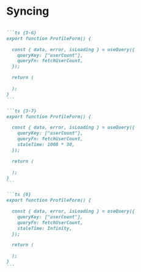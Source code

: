 # Syncing

````md magic-move {lines: true}

```ts {3-6}
export function ProfileForm() {

  const { data, error, isLoading } = useQuery({
    queryKey: ["userCount"],
    queryFn: fetchUserCount,
  });

  return (

  );
}
```

```ts {3-7}
export function ProfileForm() {

  const { data, error, isLoading } = useQuery({
    queryKey: ["userCount"],
    queryFn: fetchUserCount,
    staleTime: 1000 * 30,
  });

  return (

  );
}
```

```ts {6}
export function ProfileForm() {

  const { data, error, isLoading } = useQuery({
    queryKey: ["userCount"],
    queryFn: fetchUserCount,
    staleTime: Infinity,
  });

  return (

  );
}
```

````

<!-- 
Dette med at servertilstanden blir endret av andre, gjør at om vi henter data en gang, kan det 2 sekunder senere være utdatert fordi andre har oppdatert dataene.

Dermed er en utfordring i servertilstand å holde dataene oppdatert. TanStack Query lagrer dataene på en cache, og vil ikke i utgangspunktet hente nye data før dataene er regnet som gamle.

[click] Dette kan du styre med staleTime, som er satt til 5 minutter som standard. Om du ønsker oftere oppdateringer, kan du overstyre. 

[click] Også er det også tilfeller vi ikke bryr oss om at andre endrer dataene i bakgrunn. Med mindre vi har et dashboard hvor vi ønsker live-updates eller vi har en maks brukergrense, så er det ikke så farlig om antall brukere er oppdatert. Da kan vi sette staleTime til Infinity, som sier at dataene aldri kommer til å bli gamle, så ny henting vil ikke skje.


-->